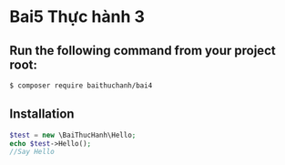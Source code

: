# Bai5 Thực hành 3

## Run the following command from your project root:
```bash
$ composer require baithuchanh/bai4
```
## Installation
```php
$test = new \BaiThucHanh\Hello;
echo $test->Hello();
//Say Hello
```
